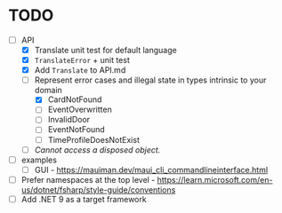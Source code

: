 # TODO

- [ ] API
    - [x] Translate unit test for default language
    - [x] `TranslateError` + unit test
    - [x] Add `Translate` to API.md
    - [ ] Represent error cases and illegal state in types intrinsic to your domain
        - [x] CardNotFound
        - [ ] EventOverwritten
        - [ ] InvalidDoor
        - [ ] EventNotFound
        - [ ] TimeProfileDoesNotExist

    - [ ] _Cannot access a disposed object._

- [ ] examples
    - [ ] GUI
          - https://mauiman.dev/maui_cli_commandlineinterface.html

- [ ] Prefer namespaces at the top level
      - https://learn.microsoft.com/en-us/dotnet/fsharp/style-guide/conventions
- [ ] Add .NET 9 as a target framework
